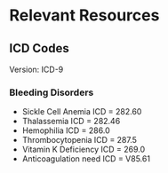 # Relevant Resources  
## ICD Codes  
Version: ICD-9  
### Bleeding Disorders
* Sickle Cell Anemia ICD = 282.60
* Thalassemia ICD = 282.46
* Hemophilia ICD = 286.0
* Thrombocytopenia ICD = 287.5
* Vitamin K Deficiency ICD = 269.0
* Anticoagulation need ICD = V85.61
